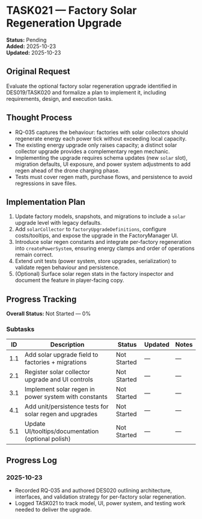 # TASK021 — Factory Solar Regeneration Upgrade

**Status:** Pending  
**Added:** 2025-10-23  
**Updated:** 2025-10-23

## Original Request

Evaluate the optional factory solar regeneration upgrade identified in DES019/TASK020 and formalize a plan to implement it, including requirements, design, and execution tasks.

## Thought Process

- RQ-035 captures the behaviour: factories with solar collectors should regenerate energy each power tick without exceeding local capacity.
- The existing energy upgrade only raises capacity; a distinct solar collector upgrade provides a complementary regen mechanic.
- Implementing the upgrade requires schema updates (new `solar` slot), migration defaults, UI exposure, and power system adjustments to add regen ahead of the drone charging phase.
- Tests must cover regen math, purchase flows, and persistence to avoid regressions in save files.

## Implementation Plan

1. Update factory models, snapshots, and migrations to include a `solar` upgrade level with legacy defaults.
2. Add `solarCollector` to `factoryUpgradeDefinitions`, configure costs/tooltips, and expose the upgrade in the FactoryManager UI.
3. Introduce solar regen constants and integrate per-factory regeneration into `createPowerSystem`, ensuring energy clamps and order of operations remain correct.
4. Extend unit tests (power system, store upgrades, serialization) to validate regen behaviour and persistence.
5. (Optional) Surface solar regen stats in the factory inspector and document the feature in player-facing copy.

## Progress Tracking

**Overall Status:** Not Started — 0%

### Subtasks

| ID  | Description                                              | Status       | Updated    | Notes |
| --- | -------------------------------------------------------- | ------------ | ---------- | ----- |
| 1.1 | Add solar upgrade field to factories + migrations        | Not Started  | —          | — |
| 2.1 | Register solar collector upgrade and UI controls         | Not Started  | —          | — |
| 3.1 | Implement solar regen in power system with constants     | Not Started  | —          | — |
| 4.1 | Add unit/persistence tests for solar regen and upgrades  | Not Started  | —          | — |
| 5.1 | Update UI/tooltips/documentation (optional polish)       | Not Started  | —          | — |

## Progress Log

### 2025-10-23

- Recorded RQ-035 and authored DES020 outlining architecture, interfaces, and validation strategy for per-factory solar regeneration.
- Logged TASK021 to track model, UI, power system, and testing work needed to deliver the upgrade.
